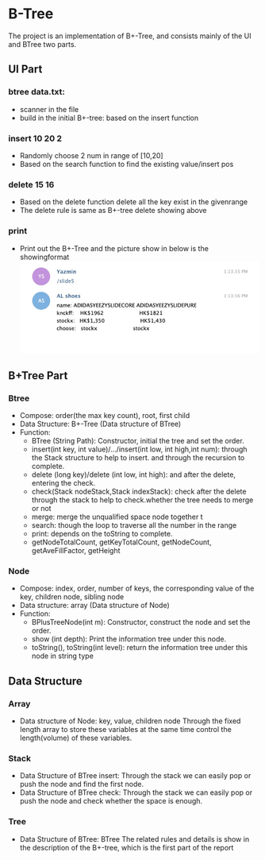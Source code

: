 # B-Tree
The project is an implementation of B+-Tree, and consists mainly of the UI and
BTree two parts.

## UI Part
### btree data.txt:
* scanner in the file
* build in the initial B+-tree: based on the insert function
### insert 10 20 2
* Randomly choose 2 num in range of [10,20]
* Based on the search function to find the existing value/insert pos
### delete 15 16
* Based on the delete function delete all the key exist in the givenrange
* The delete rule is same as B+-tree delete showing above
### print
* Print out the B+-Tree and the picture show in below is the showingformat
![image](https://github.com/Charlotte-Song/econ3086/blob/main/Now_Achievement.png)

## B+Tree Part
### Btree
* Compose: order(the max key count), root, first child
* Data Structure: B+-Tree (Data structure of BTree)
* Function:
  * BTree (String Path): Constructor, initial the tree and set the order.
  * insert(int key, int value)/.../insert(int low, int high,int num): through the Stack structure to help to insert. and through the recursion to complete.
  * delete (long key)/delete (int low, int high): and after the delete, entering the check.
  * check(Stack<BPlusTreeNode> nodeStack,Stack<Integer> indexStack): check after the delete through the stack to help to check.whether the tree needs to merge or not
  * merge: merge the unqualified space node together t
  * search: though the loop to traverse all the number in the range
  * print: depends on the toString to complete.
  * getNodeTotalCount, getKeyTotalCount, getNodeCount, getAveFillFactor, getHeight

### Node
* Compose: index, order, number of keys, the corresponding value of the key, children node, sibling node
* Data structure: array (Data structure of Node)
* Function:
  * BPlusTreeNode(int m): Constructor, construct the node and set the order.
  * show (int depth): Print the information tree under this node.  
  * toString(), toString(int level): return the information tree under this node in string type  
  
## Data Structure
### Array
* Data structure of Node: key, value, children node Through the fixed length array to store these variables at the same time control the length(volume) of these variables.
### Stack
* Data Structure of BTree insert: Through the stack we can easily pop or push the node and find the first node.
* Data Structure of BTree check:  Through the stack we can easily pop or push the node and check whether the space is enough.
### Tree
* Data Structure of BTree: BTree The related rules and details is show in the description of the B+-tree, which is the first part of the report


